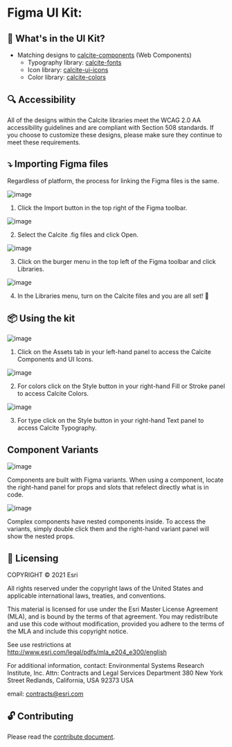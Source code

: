 # Figma UI Kit:

🚛 What's in the UI Kit?
--
- Matching designs to [calcite-components](https://github.com/Esri/calcite-components) (Web Components)
    - Typography library: [calcite-fonts](https://github.com/ArcGIS/calcite-fonts)
     - Icon library: [calcite-ui-icons](https://github.com/Esri/calcite-ui-icons)
     - Color library: [calcite-colors](https://github.com/Esri/calcite-colors)



🔍 Accessibility
--

All of the designs within the Calcite libraries meet the WCAG 2.0 AA accessibility guidelines and are compliant with Section 508 standards. If you choose to customize these designs, please make sure they continue to meet these requirements.



⤵️ Importing Figma files
--

Regardless of platform, the process for linking the Figma files is the same. 

![image](https://user-images.githubusercontent.com/14083530/111008381-98dd5400-8356-11eb-8f6a-269c2648f665.png)

1. Click the Import button in the top right of the Figma toolbar.

![image](https://user-images.githubusercontent.com/14083530/111008601-13a66f00-8357-11eb-8892-91b283b8bbd6.png)

2. Select the Calcite .fig files and click Open.

![image](https://user-images.githubusercontent.com/14083530/111008803-831c5e80-8357-11eb-80a6-83a364d5a8e6.png)

3. Click on the burger menu in the top left of the Figma toolbar and click Libraries.

![image](https://user-images.githubusercontent.com/14083530/111008899-c70f6380-8357-11eb-863c-e0bcb3bc92f7.png)

4. In the Libraries menu, turn on the Calcite files and you are all set! 🎉



📦 Using the kit
--

![image](https://user-images.githubusercontent.com/14083530/111009106-53ba2180-8358-11eb-9089-952f9f4c98fc.png)

1. Click on the Assets tab in your left-hand panel to access the Calcite Components and UI Icons.

![image](https://user-images.githubusercontent.com/14083530/111009189-8b28ce00-8358-11eb-8ddf-9f6e59057158.png)

2. For colors click on the Style button in your right-hand Fill or Stroke panel to access Calcite Colors.

![image](https://user-images.githubusercontent.com/14083530/111009244-ba3f3f80-8358-11eb-8c58-533c9b6a2396.png)

3. For type click on the Style button in your right-hand Text panel to access Calcite Typography.



Component Variants
--

![image](https://user-images.githubusercontent.com/14083530/111009677-f1fab700-8359-11eb-86f7-6013d8f95c70.png)

Components are built with Figma variants. When using a component, locate the right-hand panel for props and slots that refelect directly what is in code.

![image](https://user-images.githubusercontent.com/14083530/111010383-fc1db500-835b-11eb-9962-3d4ff5d65bbf.png)

Complex components have nested components inside. To access the variants, simply double click them and the right-hand variant panel will show the nested props.




📜 Licensing
--

COPYRIGHT © 2021 Esri

All rights reserved under the copyright laws of the United States and applicable international laws, treaties, and conventions.

This material is licensed for use under the Esri Master License Agreement (MLA), and is bound by the terms of that agreement. You may redistribute and use this code without modification, provided you adhere to the terms of the MLA and include this copyright notice.

See use restrictions at http://www.esri.com/legal/pdfs/mla_e204_e300/english

For additional information, contact: Environmental Systems Research Institute, Inc. Attn: Contracts and Legal Services Department 380 New York Street Redlands, California, USA 92373 USA

email: contracts@esri.com

🔓 Contributing
--

Please read the [contribute document](CONTRIBUTING.md).
